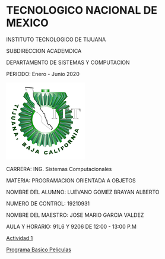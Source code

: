 # TECNOLOGICO NACIONAL DE MEXICO

INSTITUTO TECNOLOGICO DE TIJUANA

SUBDIRECCION ACADEMDICA

DEPARTAMENTO DE SISTEMAS Y COMPUTACION

PERIODO: Enero - Junio 2020

![Logo del ITT](https://github.com/BrayanLuevano/POO-Enero-Junio-2020/blob/master/Setup/img/Logo%20ITT.png)

CARRERA: ING. Sistemas Computacionales

MATERIA: PROGRAMACION ORIENTADA A OBJETOS

NOMBRE DEL ALUMNO: LUEVANO GOMEZ BRAYAN ALBERTO

NUMERO DE CONTROL: 19210931

NOMBRE DEL MAESTRO: JOSE MARIO GARCIA VALDEZ

AULA Y HORARIO: 91L6 Y 9206 DE 12:00 - 13:00 P.M



[Actividad 1](./Setup/README.md)

[Programa Basico Peliculas](./Peliculas)
